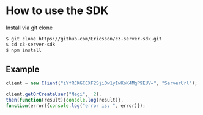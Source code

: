 How to use the SDK
===================


Install via git clone

```bash
$ git clone https://github.com/Ericsson/c3-server-sdk.git
$ cd c3-server-sdk
$ npm install
```

## Example

```javascript
client = new Client("iYfRCKGCCXF2Sji0w1yIwKoK4MgP9EUV=", "ServerUrl");
```


```javascript
client.getOrCreateUser("Negi",  2).
then(function(result){console.log(result)},
function(error){console.log("error is: ", error)});

```
